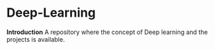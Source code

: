 # Deep-Learning
**Introduction**
A repository where the concept of Deep learning and the projects is available.
